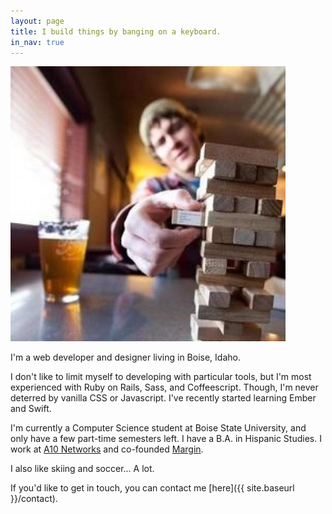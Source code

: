 ```yaml
---
layout: page
title: I build things by banging on a keyboard.
in_nav: true
---
```


<div class="half-width">
  <img src="/public/images/me.jpeg" class="half-width mt3 mb2" />
</div>

I'm a web developer and designer living in Boise, Idaho.

I don't like to limit myself to developing with particular tools, but I'm most experienced with Ruby on Rails, Sass, and Coffeescript. Though, I'm never deterred by vanilla CSS or Javascript. I've recently started learning Ember and Swift.

I'm currently a Computer Science student at Boise State University, and only have a few part-time semesters left. I have a B.A. in Hispanic Studies. I work at [A10 Networks](https://a10networks.com) and co-founded [Margin](http://margin.io).

<p class="mid-gray italic py1">I also like skiing and soccer... A lot.</p>

If you'd like to get in touch, you can contact me [here]({{ site.baseurl }}/contact).
